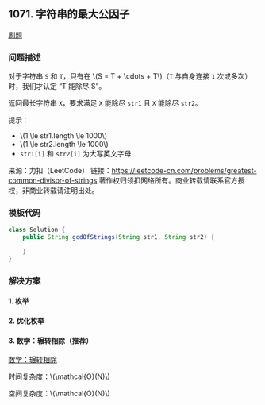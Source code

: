 <script src="https://cdn.bootcss.com/mathjax/2.7.7/MathJax.js?config=TeX-AMS-MML_HTMLorMML"></script>

## 1071. 字符串的最大公因子

[刷题](qu1071/solu/Solution.java)

### 问题描述

对于字符串 `S` 和 `T`，只有在 \\(S = T + \cdots + T\\)（`T` 与自身连接 `1` 次或多次）时，我们才认定 “T 能除尽 S”。

返回最长字符串 `X`，要求满足 `X` 能除尽 `str1` 且 `X` 能除尽 `str2`。

提示：

* \\(1 \le str1.length \le 1000\\)
* \\(1 \le str2.length \le 1000\\)
* `str1[i]` 和 `str2[i]` 为大写英文字母

来源：力扣（LeetCode）
链接：https://leetcode-cn.com/problems/greatest-common-divisor-of-strings
著作权归领扣网络所有。商业转载请联系官方授权，非商业转载请注明出处。

### 模板代码

``` java
class Solution {
    public String gcdOfStrings(String str1, String str2) {

    }
}
```

### 解决方案

#### 1. 枚举

#### 2. 优化枚举


#### 3. 数学：辗转相除（推荐）

[数学：辗转相除](qu1071/solu3/Solution.java)

时间复杂度：\\(\mathcal{O}(N)\\)

空间复杂度：\\(\mathcal{O}(N)\\)
